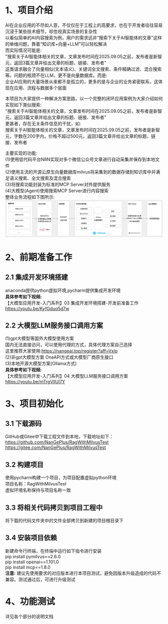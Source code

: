 # 1、项目介绍
AI在企业应用的不尽如人意，不仅仅在于工程上的高要求，也在于开发者往往容易沉浸于某些技术细节，却忽视真实场景的复杂性       
以看似简单的AI内容搜索为例，用户的需求远非“搜索下关于AI智能体的文章”这样的单维问题，靠着“知识库+向量+LLM”可以轻松解决              
而实际情况可能是:              
"搜索关于AI智能体相关的文章，文章发布时间在2025.09.05之前，发布者是新智元，返回3篇文章并给出文章的标题、链接、发布者"           
这类请求融合了向量相似(文本语义)、关键词全文搜索、条件精确过滤、混合搜索等。问题的瓶颈不在LLM，更不是向量数据库。而是:          
企业AI应用的大量场景从来都不是孤立的，更多的是与企业的业务紧密联系，这体现在应用、流程与数据多个层面           
   
本项目为大家提供一种解决方案思路，以一个完整的闭环应用案例为大家介绍如何实现如下类似搜索:             
"搜索关于AI智能体相关的文章，文章发布时间在2025.09.05之前，发布者是新智元，返回3篇文章并给出文章的标题、链接、发布者"           
更甚者，存在无关条件信息的干扰，如:                  
搜索关于AI智能体相关的文章，文章发布时间在2025.09.05之前，发布者是新智元，字数在200字内，价格不超过500元，返回3篇文章并给出文章的标题、链接、发布者                     

主要实现的功能:       
(1)使用低代码平台N8N实现对多个微信公众号文章进行自动采集并保存到本地文件                               
(2)使用主流的开源云原生向量数据库milvus将采集到的数据存储到知识库中并满足语义搜索、全文搜索及混合搜索                                    
(3)将搜索功能封装为标准的MCP Server对外提供服务                               
(4)大模型(Agent)使用搜索MCP Server进行内容搜索                      
整体业务流程如下图所示:             
<img src="./img.png" alt="" width="1200" />       


# 2、前期准备工作
## 2.1 集成开发环境搭建  
anaconda提供python虚拟环境,pycharm提供集成开发环境                                              
**具体参考如下视频:**                        
【大模型应用开发-入门系列】03 集成开发环境搭建-开发前准备工作                         
https://youtu.be/KyfGduq5d7w                     

## 2.2 大模型LLM服务接口调用方案
(1)gpt大模型等国外大模型使用方案                  
国内无法直接访问，可以使用代理的方式，具体代理方案自己选择                        
这里推荐大家使用:https://nangeai.top/register?aff=Vxlp                        
(2)非gpt大模型方案 OneAPI方式或大模型厂商原生接口                                              
(3)本地开源大模型方案(Ollama方式)                                              
**具体参考如下视频:**                                           
【大模型应用开发-入门系列】04 大模型LLM服务接口调用方案                    
https://youtu.be/mTrgVllUl7Y                           


# 3、项目初始化
## 3.1 下载源码
GitHub或Gitee中下载工程文件到本地，下载地址如下：                   
https://github.com/NanGePlus/RagWithMilvusTest                                                                                    
https://gitee.com/NanGePlus/RagWithMilvusTest                                                                                                   

## 3.2 构建项目 
使用pycharm构建一个项目，为项目配置虚拟python环境                                   
项目名称：RagWithMilvusTest                                                                                 
虚拟环境名称保持与项目名称一致                 

## 3.3 将相关代码拷贝到项目工程中           
将下载的代码文件夹中的文件全部拷贝到新建的项目根目录下                           

## 3.4 安装项目依赖                                  
新建命令行终端，在终端中运行如下指令进行安装                        
pip install pymilvus==2.6.0                            
pip install openai==1.101.0                                 
pip install mcp==1.8.0                                  
**注意:** 建议先使用要求的对应版本进行本项目测试，避免因版本升级造成的代码不兼容。测试通过后，可进行升级测试                                     


# 4、功能测试
详见各个部分的说明文档                
